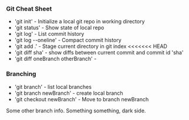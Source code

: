 ### Git Cheat Sheet

* 'git init' - Initialize a local git repo in working directory
* 'git status' - Show state of local repo
* 'git log' - List commit history
* 'git log --oneline' - Compact commit history
* 'git add .' - Stage current directory in git index
<<<<<<< HEAD
* 'git diff sha' - show diffs between current commit and commit id 'sha'
* 'git diff oneBranch otherBranch' -

### Branching
* 'git branch' - list local branches
* 'git branch newBranch' - create local branch
* 'git checkout newBranch' - Move to branch newBranch

Some other branch info. Something something, dark side.

